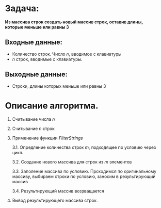 # Задача:

**Из массива строк создать новый массив строк, оставив длины, которые меньше или равны 3**

## Входные данные:

* Количество строк. Число *n*, вводимое с клавиатуры
* *n* строк, вводимые с клавиатуры.

## Выходные данные:

* Строки, длины которых меньше или равны 3


# Описание алгоритма. 

1. Считывание числа *n*
2. Считывание *n* строк 
3. Применение функции *FilterStrings*

    3.1. Опредление количества строк *m*, подходящее по условию через цикл.

    3.2. Создание нового массива для строк из *m* элементов

    3.3. Заполение массива по условию. Проходимся по оригинальному массиву, выбираем строки по условию, заносим в результирующий массив

    3.4. Результирующий массив возрващается
4. Вывод результирующего массива строк.